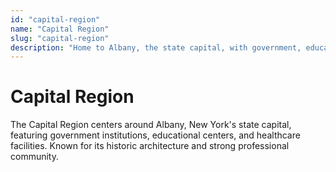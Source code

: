 ```yaml
---
id: "capital-region"
name: "Capital Region"
slug: "capital-region"
description: "Home to Albany, the state capital, with government, education, and healthcare institutions."
---
```


# Capital Region

The Capital Region centers around Albany, New York's state capital, featuring government institutions, educational centers, and healthcare facilities. Known for its historic architecture and strong professional community. 
